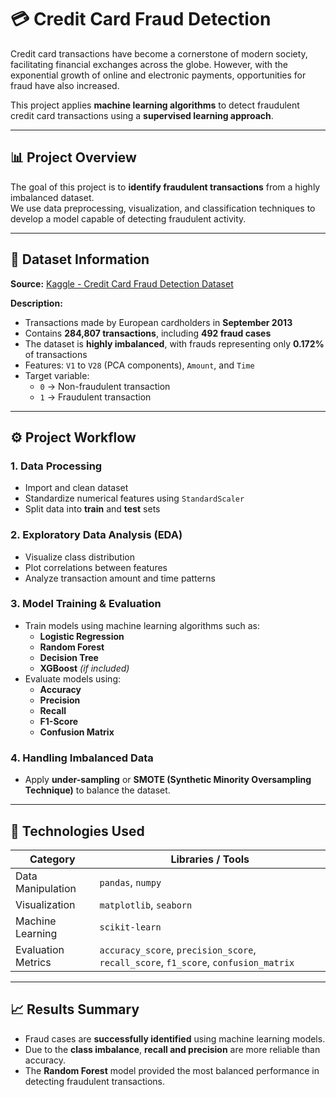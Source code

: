 # 💳 Credit Card Fraud Detection

Credit card transactions have become a cornerstone of modern society, facilitating financial exchanges across the globe. However, with the exponential growth of online and electronic payments, opportunities for fraud have also increased.  

This project applies **machine learning algorithms** to detect fraudulent credit card transactions using a **supervised learning approach**.

---

## 📊 Project Overview

The goal of this project is to **identify fraudulent transactions** from a highly imbalanced dataset.  
We use data preprocessing, visualization, and classification techniques to develop a model capable of detecting fraudulent activity.

---

## 🧠 Dataset Information

**Source:** [Kaggle - Credit Card Fraud Detection Dataset](https://www.kaggle.com/datasets/mlg-ulb/creditcardfraud)  

**Description:**
- Transactions made by European cardholders in **September 2013**
- Contains **284,807 transactions**, including **492 fraud cases**
- The dataset is **highly imbalanced**, with frauds representing only **0.172%** of transactions
- Features: `V1` to `V28` (PCA components), `Amount`, and `Time`
- Target variable:  
  - `0` → Non-fraudulent transaction  
  - `1` → Fraudulent transaction  

---

## ⚙️ Project Workflow

### 1. Data Processing
- Import and clean dataset  
- Standardize numerical features using `StandardScaler`  
- Split data into **train** and **test** sets  

### 2. Exploratory Data Analysis (EDA)
- Visualize class distribution  
- Plot correlations between features  
- Analyze transaction amount and time patterns  

### 3. Model Training & Evaluation
- Train models using machine learning algorithms such as:
  - **Logistic Regression**
  - **Random Forest**
  - **Decision Tree**
  - **XGBoost** *(if included)*
- Evaluate models using:
  - **Accuracy**
  - **Precision**
  - **Recall**
  - **F1-Score**
  - **Confusion Matrix**

### 4. Handling Imbalanced Data
- Apply **under-sampling** or **SMOTE (Synthetic Minority Oversampling Technique)** to balance the dataset.

---

## 🧪 Technologies Used

| Category | Libraries / Tools |
|-----------|------------------|
| Data Manipulation | `pandas`, `numpy` |
| Visualization | `matplotlib`, `seaborn` |
| Machine Learning | `scikit-learn` |
| Evaluation Metrics | `accuracy_score`, `precision_score`, `recall_score`, `f1_score`, `confusion_matrix` |

---

## 📈 Results Summary

- Fraud cases are **successfully identified** using machine learning models.
- Due to the **class imbalance**, **recall and precision** are more reliable than accuracy.
- The **Random Forest** model provided the most balanced performance in detecting fraudulent transactions.

